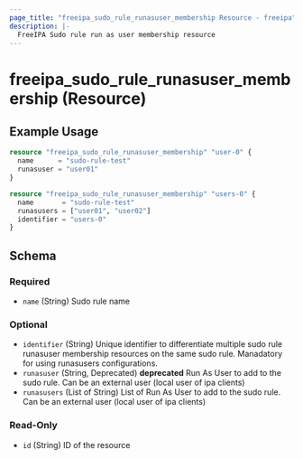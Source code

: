 ```yaml
---
page_title: "freeipa_sudo_rule_runasuser_membership Resource - freeipa"
description: |-
  FreeIPA Sudo rule run as user membership resource
---
```


# freeipa_sudo_rule_runasuser_membership (Resource)



## Example Usage

```terraform
resource "freeipa_sudo_rule_runasuser_membership" "user-0" {
  name      = "sudo-rule-test"
  runasuser = "user01"
}

resource "freeipa_sudo_rule_runasuser_membership" "users-0" {
  name       = "sudo-rule-test"
  runasusers = ["user01", "user02"]
  identifier = "users-0"
}
```




<!-- schema generated by tfplugindocs -->
## Schema

### Required

- `name` (String) Sudo rule name

### Optional

- `identifier` (String) Unique identifier to differentiate multiple sudo rule runasuser membership resources on the same sudo rule. Manadatory for using runasusers configurations.
- `runasuser` (String, Deprecated) **deprecated** Run As User to add to the sudo rule. Can be an external user (local user of ipa clients)
- `runasusers` (List of String) List of Run As User to add to the sudo rule. Can be an external user (local user of ipa clients)

### Read-Only

- `id` (String) ID of the resource
